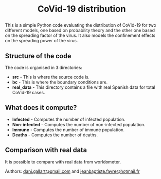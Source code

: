 
# <p align="center"> CoVid-19 distribution<p>

This is a simple Python code evaluating the distribution of CoVid-19 for two different models, one based on probability theory and the other one based on the spreading factor of the virus. It also models the confinement effects on the spreading power of the virus.

## Structure of the code
The code is organised in 3 directories:
- **src** - This is where the source code is.
- **bc** - This is where the boundary conditions are.
- **real_data** - This directory contains a file with real Spanish data for total CoVid-19 cases.
## What does it compute?

- **Infected** - Computes the number of infected population.
- **Non-infected** - Computes the number of non-infected population.
- **Immune** - Computes the number of immune population.
- **Deaths** - Computes the number of deaths.

## Comparison with real data
It is possible to compare with real data from worldometer.

Authors: dani.gallart@gmail.com and jeanbaptiste.favre@hotmail.fr

